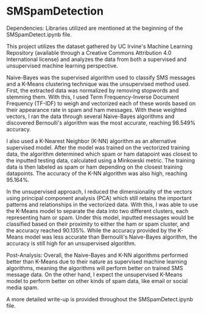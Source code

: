# SMSpamDetection

Dependencies: Libraries utilized are mentioned at the beginning of the SMSpamDetect.ipynb file.

This project utilizes the dataset gathered by UC Irvine's Machine Learning Repository (available through a Creative Commons Attribution 4.0 International license) and analyzes the data from both a supervised and unsupervised machine learning perspective. 

Naive-Bayes was the supervised algorithm used to classify SMS messages and a K-Means clustering technique was the unsupervised method used. First, the extracted data was normalized by removing stopwords and stemming them. With this, I used Term Frequency-Inverse Document Frequency (TF-IDF) to weigh and vectorized each of these words based on their appearance rate in spam and ham messages. With these weighted vectors, I ran the data through several Naive-Bayes algorithms and discovered Bernoulli's algorithm was the most accurate, reaching 98.549% accuracy. 

I also used a K-Nearest Neighbor (K-NN) algorithm as an alternative supervised model. After the model was trained on the vectorized training data, the algorithm determined which spam or ham datapoint was closest to the inputted testing data, calculated using a Minkowski metric. The training data is then labeled as spam or ham depending on the closest training datapoints. The accuracy of the K-NN algorithm was also high, reaching 95.164%. 

In the unsupervised approach, I reduced the dimensionality of the vectors using principal component analysis (PCA) which still retains the important patterns and relationships in the vectorized data. With this, I was able to use the K-Means model to separate the data into two different clusters, each representing ham or spam. Under this model, inputted messages would be classified based on their proximity to either the ham or spam cluster, and the accuracy reached 90.135%. While the accuracy provided by the K-Means model was less accurate than Bernoulli's Naive-Bayes algorithm, the accuracy is still high for an unsupervised algorithm.

Post-Analysis: Overall, the Naive-Bayes and K-NN algorithms performed better than K-Means due to their nature as supervised machine learning algorithms, meaning the algorithms will perform better on trained SMS message data. On the other hand, I expect the unsupervised K-Means model to perform better on other kinds of spam data, like email or social media spam. 

A more detailed write-up is provided throughout the SMSpamDetect.ipynb file.
